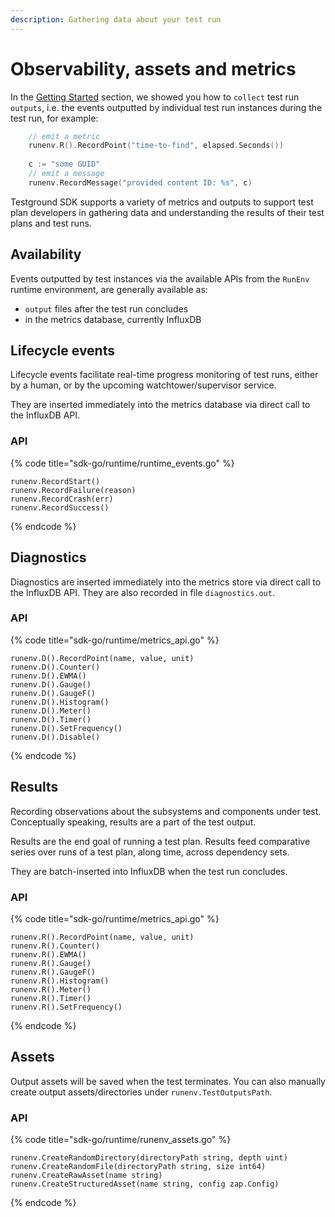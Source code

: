 ```yaml
---
description: Gathering data about your test run
---
```


# Observability, assets and metrics

In the [Getting Started](../getting-started.md) section, we showed you how to `collect` test run `outputs`, i.e. the events outputted by individual test run instances during the test run, for example:

```go
	// emit a metric
	runenv.R().RecordPoint("time-to-find", elapsed.Seconds())
	
	c := "some GUID"
	// emit a message
	runenv.RecordMessage("provided content ID: %s", c)
```

Testground SDK supports a variety of metrics and outputs to support test plan developers in gathering data and understanding the results of their test plans and test runs.

## Availability

Events outputted by test instances via the available APIs from the `RunEnv` runtime environment, are generally available as:

* `output` files after the test run concludes
* in the metrics database, currently InfluxDB

## Lifecycle events

Lifecycle events facilitate real-time progress monitoring of test runs, either by a human, or by the upcoming watchtower/supervisor service.

They are inserted immediately into the metrics database via direct call to the InfluxDB API.

### API

{% code title="sdk-go/runtime/runtime\_events.go" %}
```text
runenv.RecordStart()
runenv.RecordFailure(reason)
runenv.RecordCrash(err)
runenv.RecordSuccess()
```
{% endcode %}

## Diagnostics

Diagnostics are inserted immediately into the metrics store via direct call to the InfluxDB API. They are also recorded in file `diagnostics.out`.

### API

{% code title="sdk-go/runtime/metrics\_api.go" %}
```text
runenv.D().RecordPoint(name, value, unit)
runenv.D().Counter()
runenv.D().EWMA()
runenv.D().Gauge()
runenv.D().GaugeF()
runenv.D().Histogram()
runenv.D().Meter()
runenv.D().Timer()
runenv.D().SetFrequency()
runenv.D().Disable()
```
{% endcode %}

## Results

Recording observations about the subsystems and components under test. Conceptually speaking, results are a part of the test output.

Results are the end goal of running a test plan. Results feed comparative series over runs of a test plan, along time, across dependency sets.

They are batch-inserted into InfluxDB when the test run concludes.

### API

{% code title="sdk-go/runtime/metrics\_api.go" %}
```text
runenv.R().RecordPoint(name, value, unit)
runenv.R().Counter()
runenv.R().EWMA()
runenv.R().Gauge()
runenv.R().GaugeF()
runenv.R().Histogram()
runenv.R().Meter()
runenv.R().Timer()
runenv.R().SetFrequency()
```
{% endcode %}

## Assets

Output assets will be saved when the test terminates. You can also manually create output assets/directories under `runenv.TestOutputsPath`.

### API

{% code title="sdk-go/runtime/runenv\_assets.go" %}
```text
runenv.CreateRandomDirectory(directoryPath string, depth uint)
runenv.CreateRandomFile(directoryPath string, size int64)
runenv.CreateRawAsset(name string)
runenv.CreateStructuredAsset(name string, config zap.Config)
```
{% endcode %}

